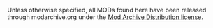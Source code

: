 Unless otherwise specified, all MODs found here have been released through modarchive.org under the [Mod Archive Distribution license](https://modarchive.org/index.php?terms-upload).